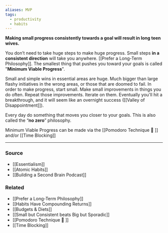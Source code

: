 ```yaml
---
aliases: MVP
tags:
  - productivity
  - habits
---
```

**Making small progress consistently towards a goal will result in long teen wives.**

You don’t need to take huge steps to make huge progress. Small steps **in a consistent direction** will take you anywhere. [[Prefer a Long-Term Philosophy]]. The smallest thing that pushes you toward your goals is called "**Minimum Viable Progress**".

Small and simple wins in essential areas are huge. Much bigger than large flashy initiatives in the wrong areas, or those that are doomed to fail. In order to make progress, start small. Make small improvements in things you do often. Repeat those improvements. Iterate on them. Eventually you'll hit a breakthrough, and it will seem like an overnight success ([[Valley of Disappointment]]).

Every day do something that moves you closer to your goals. This is also called the “**no zero**” philosophy.

Minimum Viable Progress can be made via the [[Pomodoro Technique 🍅 ]] and/or [[Time Blocking]] 

---

### Source
- [[Essentialism]]
- [[Atomic Habits]]
- [[Building a Second Brain Podcast]]

### Related
- [[Prefer a Long-Term Philosophy]]
- [[Habits Have Compounding Returns]]
- [[Budgets & Diets]] 
- [[Small but Consistent beats Big but Sporadic]] 
- [[Pomodoro Technique 🍅 ]] 
- [[Time Blocking]]